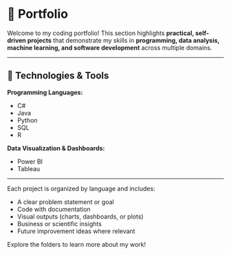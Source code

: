 # 💼 Portfolio

Welcome to my coding portfolio! This section highlights **practical, self-driven projects** that demonstrate my skills in **programming, data analysis, machine learning, and software development** across multiple domains.

---

## 🧠 Technologies & Tools

**Programming Languages:**
- C#
- Java
- Python
- SQL
- R

**Data Visualization & Dashboards:**
- Power BI
- Tableau

---

Each project is organized by language and includes:
- A clear problem statement or goal
- Code with documentation
- Visual outputs (charts, dashboards, or plots)
- Business or scientific insights
- Future improvement ideas where relevant

Explore the folders to learn more about my work!
